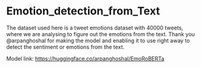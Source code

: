 # Emotion_detection_from_Text

The dataset used here is a tweet emotions dataset with 40000 tweets, where we are analysing to figure out the emotions from the text. Thank you @arpanghoshal for making the model and enabling it to use right away to detect the sentiment or emotions from the text.

Model link: https://huggingface.co/arpanghoshal/EmoRoBERTa
